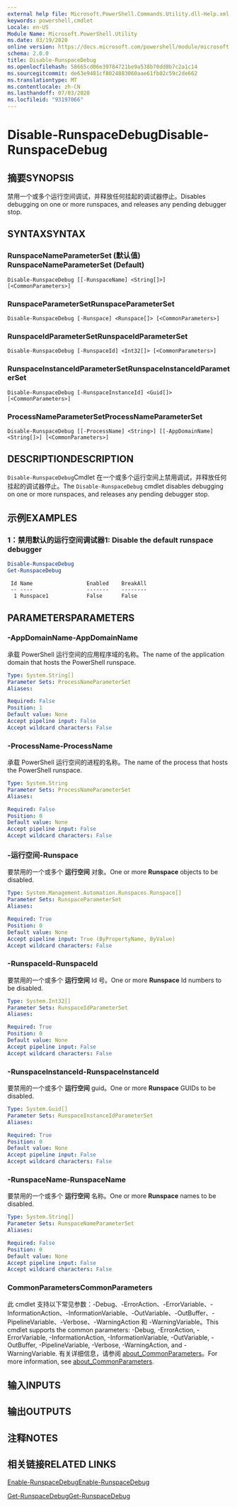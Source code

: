 ```yaml
---
external help file: Microsoft.PowerShell.Commands.Utility.dll-Help.xml
keywords: powershell,cmdlet
Locale: en-US
Module Name: Microsoft.PowerShell.Utility
ms.date: 03/19/2020
online version: https://docs.microsoft.com/powershell/module/microsoft.powershell.utility/disable-runspacedebug?view=powershell-7&WT.mc_id=ps-gethelp
schema: 2.0.0
title: Disable-RunspaceDebug
ms.openlocfilehash: 58665cd06e39784721be9a538b70dd8b7c2a1c14
ms.sourcegitcommit: de63e9481cf8024883060aae61fb02c59c2de662
ms.translationtype: MT
ms.contentlocale: zh-CN
ms.lasthandoff: 07/03/2020
ms.locfileid: "93197066"
---
```

# <span data-ttu-id="4aec2-103">Disable-RunspaceDebug</span><span class="sxs-lookup"><span data-stu-id="4aec2-103">Disable-RunspaceDebug</span></span>

## <span data-ttu-id="4aec2-104">摘要</span><span class="sxs-lookup"><span data-stu-id="4aec2-104">SYNOPSIS</span></span>
<span data-ttu-id="4aec2-105">禁用一个或多个运行空间调试，并释放任何挂起的调试器停止。</span><span class="sxs-lookup"><span data-stu-id="4aec2-105">Disables debugging on one or more runspaces, and releases any pending debugger stop.</span></span>

## <span data-ttu-id="4aec2-106">SYNTAX</span><span class="sxs-lookup"><span data-stu-id="4aec2-106">SYNTAX</span></span>

### <span data-ttu-id="4aec2-107">RunspaceNameParameterSet (默认值) </span><span class="sxs-lookup"><span data-stu-id="4aec2-107">RunspaceNameParameterSet (Default)</span></span>

```
Disable-RunspaceDebug [[-RunspaceName] <String[]>] [<CommonParameters>]
```

### <span data-ttu-id="4aec2-108">RunspaceParameterSet</span><span class="sxs-lookup"><span data-stu-id="4aec2-108">RunspaceParameterSet</span></span>

```
Disable-RunspaceDebug [-Runspace] <Runspace[]> [<CommonParameters>]
```

### <span data-ttu-id="4aec2-109">RunspaceIdParameterSet</span><span class="sxs-lookup"><span data-stu-id="4aec2-109">RunspaceIdParameterSet</span></span>

```
Disable-RunspaceDebug [-RunspaceId] <Int32[]> [<CommonParameters>]
```

### <span data-ttu-id="4aec2-110">RunspaceInstanceIdParameterSet</span><span class="sxs-lookup"><span data-stu-id="4aec2-110">RunspaceInstanceIdParameterSet</span></span>

```
Disable-RunspaceDebug [-RunspaceInstanceId] <Guid[]> [<CommonParameters>]
```

### <span data-ttu-id="4aec2-111">ProcessNameParameterSet</span><span class="sxs-lookup"><span data-stu-id="4aec2-111">ProcessNameParameterSet</span></span>

```
Disable-RunspaceDebug [[-ProcessName] <String>] [[-AppDomainName] <String[]>] [<CommonParameters>]
```

## <span data-ttu-id="4aec2-112">DESCRIPTION</span><span class="sxs-lookup"><span data-stu-id="4aec2-112">DESCRIPTION</span></span>

<span data-ttu-id="4aec2-113">`Disable-RunspaceDebug`Cmdlet 在一个或多个运行空间上禁用调试，并释放任何挂起的调试器停止。</span><span class="sxs-lookup"><span data-stu-id="4aec2-113">The `Disable-RunspaceDebug` cmdlet disables debugging on one or more runspaces, and releases any pending debugger stop.</span></span>

## <span data-ttu-id="4aec2-114">示例</span><span class="sxs-lookup"><span data-stu-id="4aec2-114">EXAMPLES</span></span>

### <span data-ttu-id="4aec2-115">1：禁用默认的运行空间调试器</span><span class="sxs-lookup"><span data-stu-id="4aec2-115">1: Disable the default runspace debugger</span></span>

```powershell
Disable-RunspaceDebug
Get-RunspaceDebug
```

```Output
 Id Name                 Enabled    BreakAll
 -- ----                 -------    --------
  1 Runspace1            False      False
```

## <span data-ttu-id="4aec2-116">PARAMETERS</span><span class="sxs-lookup"><span data-stu-id="4aec2-116">PARAMETERS</span></span>

### <span data-ttu-id="4aec2-117">-AppDomainName</span><span class="sxs-lookup"><span data-stu-id="4aec2-117">-AppDomainName</span></span>

<span data-ttu-id="4aec2-118">承载 PowerShell 运行空间的应用程序域的名称。</span><span class="sxs-lookup"><span data-stu-id="4aec2-118">The name of the application domain that hosts the PowerShell runspace.</span></span>

```yaml
Type: System.String[]
Parameter Sets: ProcessNameParameterSet
Aliases:

Required: False
Position: 1
Default value: None
Accept pipeline input: False
Accept wildcard characters: False
```

### <span data-ttu-id="4aec2-119">-ProcessName</span><span class="sxs-lookup"><span data-stu-id="4aec2-119">-ProcessName</span></span>

<span data-ttu-id="4aec2-120">承载 PowerShell 运行空间的进程的名称。</span><span class="sxs-lookup"><span data-stu-id="4aec2-120">The name of the process that hosts the PowerShell runspace.</span></span>

```yaml
Type: System.String
Parameter Sets: ProcessNameParameterSet
Aliases:

Required: False
Position: 0
Default value: None
Accept pipeline input: False
Accept wildcard characters: False
```

### <span data-ttu-id="4aec2-121">-运行空间</span><span class="sxs-lookup"><span data-stu-id="4aec2-121">-Runspace</span></span>

<span data-ttu-id="4aec2-122">要禁用的一个或多个 **运行空间** 对象。</span><span class="sxs-lookup"><span data-stu-id="4aec2-122">One or more **Runspace** objects to be disabled.</span></span>

```yaml
Type: System.Management.Automation.Runspaces.Runspace[]
Parameter Sets: RunspaceParameterSet
Aliases:

Required: True
Position: 0
Default value: None
Accept pipeline input: True (ByPropertyName, ByValue)
Accept wildcard characters: False
```

### <span data-ttu-id="4aec2-123">-RunspaceId</span><span class="sxs-lookup"><span data-stu-id="4aec2-123">-RunspaceId</span></span>

<span data-ttu-id="4aec2-124">要禁用的一个或多个 **运行空间** Id 号。</span><span class="sxs-lookup"><span data-stu-id="4aec2-124">One or more **Runspace** Id numbers to be disabled.</span></span>

```yaml
Type: System.Int32[]
Parameter Sets: RunspaceIdParameterSet
Aliases:

Required: True
Position: 0
Default value: None
Accept pipeline input: False
Accept wildcard characters: False
```

### <span data-ttu-id="4aec2-125">-RunspaceInstanceId</span><span class="sxs-lookup"><span data-stu-id="4aec2-125">-RunspaceInstanceId</span></span>

<span data-ttu-id="4aec2-126">要禁用的一个或多个 **运行空间** guid。</span><span class="sxs-lookup"><span data-stu-id="4aec2-126">One or more **Runspace** GUIDs to be disabled.</span></span>

```yaml
Type: System.Guid[]
Parameter Sets: RunspaceInstanceIdParameterSet
Aliases:

Required: True
Position: 0
Default value: None
Accept pipeline input: False
Accept wildcard characters: False
```

### <span data-ttu-id="4aec2-127">-RunspaceName</span><span class="sxs-lookup"><span data-stu-id="4aec2-127">-RunspaceName</span></span>

<span data-ttu-id="4aec2-128">要禁用的一个或多个 **运行空间** 名称。</span><span class="sxs-lookup"><span data-stu-id="4aec2-128">One or more **Runspace** names to be disabled.</span></span>

```yaml
Type: System.String[]
Parameter Sets: RunspaceNameParameterSet
Aliases:

Required: False
Position: 0
Default value: None
Accept pipeline input: False
Accept wildcard characters: False
```

### <span data-ttu-id="4aec2-129">CommonParameters</span><span class="sxs-lookup"><span data-stu-id="4aec2-129">CommonParameters</span></span>

<span data-ttu-id="4aec2-130">此 cmdlet 支持以下常见参数：-Debug、-ErrorAction、-ErrorVariable、-InformationAction、-InformationVariable、-OutVariable、-OutBuffer、-PipelineVariable、-Verbose、-WarningAction 和 -WarningVariable。</span><span class="sxs-lookup"><span data-stu-id="4aec2-130">This cmdlet supports the common parameters: -Debug, -ErrorAction, -ErrorVariable, -InformationAction, -InformationVariable, -OutVariable, -OutBuffer, -PipelineVariable, -Verbose, -WarningAction, and -WarningVariable.</span></span> <span data-ttu-id="4aec2-131">有关详细信息，请参阅 [about_CommonParameters](https://go.microsoft.com/fwlink/?LinkID=113216)。</span><span class="sxs-lookup"><span data-stu-id="4aec2-131">For more information, see [about_CommonParameters](https://go.microsoft.com/fwlink/?LinkID=113216).</span></span>

## <span data-ttu-id="4aec2-132">输入</span><span class="sxs-lookup"><span data-stu-id="4aec2-132">INPUTS</span></span>

## <span data-ttu-id="4aec2-133">输出</span><span class="sxs-lookup"><span data-stu-id="4aec2-133">OUTPUTS</span></span>

## <span data-ttu-id="4aec2-134">注释</span><span class="sxs-lookup"><span data-stu-id="4aec2-134">NOTES</span></span>

## <span data-ttu-id="4aec2-135">相关链接</span><span class="sxs-lookup"><span data-stu-id="4aec2-135">RELATED LINKS</span></span>

[<span data-ttu-id="4aec2-136">Enable-RunspaceDebug</span><span class="sxs-lookup"><span data-stu-id="4aec2-136">Enable-RunspaceDebug</span></span>](Enable-RunspaceDebug.md)

[<span data-ttu-id="4aec2-137">Get-RunspaceDebug</span><span class="sxs-lookup"><span data-stu-id="4aec2-137">Get-RunspaceDebug</span></span>](Get-RunspaceDebug.md)
